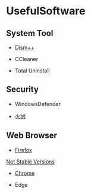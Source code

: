 # UsefulSoftware

## System Tool

- [Dism++](https://www.chuyu.me/zh-Hans/index.html)

- CCleaner

- Total Uninstall

## Security

- WindowsDefender

- [火绒](https://www.huorong.cn/)

## Web Browser

- [Firefox](https://www.mozilla.org/zh-CN/firefox/)

[Not Stable Versions](https://www.mozilla.org/zh-CN/firefox/channel/desktop/)

- [Chrome](https://www.google.com/chrome/)

- Edge